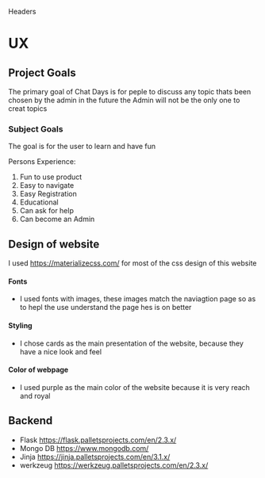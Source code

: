 Headers

# UX
## Project Goals
The primary goal of Chat Days is for peple to discuss any topic thats been chosen by the admin
in the future the Admin will not be the only one to creat topics

### Subject Goals
The goal is for the user  to learn and have fun

Persons Experience:

1. Fun to use product
2. Easy to navigate
3. Easy Registration 
4. Educational
5. Can ask for help
6. Can become an Admin

## Design of website
I used https://materializecss.com/ for most of the css design of this website

#### Fonts
* I used fonts with images, these images match the naviagtion page so as to hepl the use understand the page hes is on better

#### Styling
* I chose cards as the main presentation of the website, because they have a nice look and feel

#### Color of webpage
* I used purple as the main color of the website because it is very reach and royal


## Backend
* Flask https://flask.palletsprojects.com/en/2.3.x/
* Mongo DB https://www.mongodb.com/
* Jinja https://jinja.palletsprojects.com/en/3.1.x/
* werkzeug https://werkzeug.palletsprojects.com/en/2.3.x/